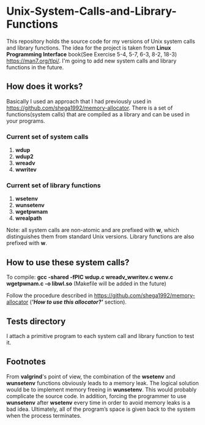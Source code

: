 # Unix-System-Calls-and-Library-Functions
This repository holds the source code for my versions of Unix system calls and library functions. The idea for the project is taken from **Linux Programming Interface** book(See Exercise 5-4, 5-7, 6-3, 8-2, 18-3) https://man7.org/tlpi/. I'm going to add new system calls and library functions in the future.
## How does it works?
Basically I used an approach that I had previously used in https://github.com/shega1992/memory-allocator. There is a set of functions(system calls) that are compiled as a library and can be used in your programs. 
### Current set of system calls
1) **wdup**
2) **wdup2**
3) **wreadv**
4) **wwritev**
### Current set of library functions
1) **wsetenv**
2) **wunsetenv**
3) **wgetpwnam**
4) **wrealpath**

Note: all system calls are non-atomic and are prefixed with **w**, which distinguishes them from standard Unix versions. Library functions are also prefixed with **w**.
## How to use these system calls?
To compile: **gcc -shared -fPIC wdup.c wreadv_wwritev.c wenv.c wgetpwnam.c -o libwl.so** (Makefile will be added in the future)

Follow the procedure described in  https://github.com/shega1992/memory-allocator (***'How to use this allocator?'*** section).
## Tests directory
I attach a primitive program to each system call and library function to test it.
## Footnotes
From **valgrind**'s point of view, the combination of the **wsetenv** and **wunsetenv** functions obviously leads to a memory leak. The logical solution would be to implement memory freeing in **wunsetenv**. 
This would probably complicate the source code. In addition, forcing the programmer to use **wunsetenv** after **wsetenv** every time in order to avoid memory leaks is a bad idea. Ultimately, all of the program’s space is given back to the system when the process terminates.
